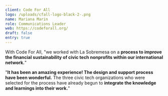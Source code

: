 ```yaml
---
client: Code For All
logo: /uploads/cfall-logo-black-2-.png
name: Mariana Marin
role: Communications Leader
web: https://codeforall.org/
draft: false
entry: true
---
```

<!--StartFragment-->

With Code For All, "we worked with La Sobremesa on a **process to improve the financial sustainability of civic tech nonprofits within our international network.**" 

"**It has been an amazing experience! The design and support process have been wonderful.** The three civic tech organizations who were selected for the process have already begun to **integrate the knowledge and learnings into their work.**"

<!--EndFragment-->